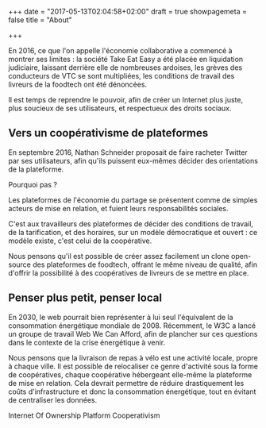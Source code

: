 +++
date = "2017-05-13T02:04:58+02:00"
draft = true
showpagemeta = false
title = "About"

+++

En 2016, ce que l'on appelle l'économie collaborative a commencé à montrer ses limites : la société Take Eat Easy a été placée en liquidation judiciaire, laissant derrière elle de nombreuses ardoises, les grèves des conducteurs de VTC se sont multipliées, les conditions de travail des livreurs de la foodtech ont été dénoncées.

Il est temps de reprendre le pouvoir, afin de créer un Internet plus juste, plus soucieux de ses utilisateurs, et respectueux des droits sociaux.

## Vers un coopérativisme de plateformes

En septembre 2016, Nathan Schneider proposait de faire racheter Twitter par ses utilisateurs, afin qu'ils puissent eux-mêmes décider des orientations de la plateforme.

Pourquoi pas ?

Les plateformes de l'économie du partage se présentent comme de simples acteurs de mise en relation, et fuient leurs responsabilités sociales.

C'est aux travailleurs des plateformes de décider des conditions de travail, de la tarification, et des horaires, sur un modèle démocratique et ouvert : ce modèle existe, c'est celui de la coopérative.

Nous pensons qu'il est possible de créer assez facilement un clone open-source des plateformes de foodtech, offrant le même niveau de qualité, afin d'offrir la possibilité à des coopératives de livreurs de se mettre en place.

## Penser plus petit, penser local

En 2030, le web pourrait bien représenter à lui seul l'équivalent de la consommation énergétique mondiale de 2008.
Récemment, le W3C a lancé un groupe de travail Web We Can Afford, afin de plancher sur ces questions dans le contexte de la crise énergétique à venir.

Nous pensons que la livraison de repas à vélo est une activité locale, propre à chaque ville.
Il est possible de relocaliser ce genre d'activité sous la forme de coopératives, chaque coopérative hébergeant elle-même la plateforme de mise en relation.
Cela devrait permettre de réduire drastiquement les coûts d'infrastructure et donc la consommation énergétique, tout en évitant de centraliser les données.

Internet Of Ownership
Platform Cooperativism
